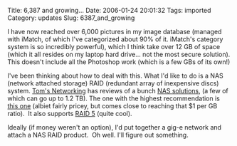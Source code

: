 Title: 6,387 and growing...
Date: 2006-01-24 20:01:32
Tags: imported
Category: updates
Slug: 6387_and_growing

I have now reached over 6,000 pictures in my image database (managed with iMatch, of which I've categorized about 90% of it.  iMatch's category system is so incredibly powerful), which I think take over 12 GB of space (which it all resides on my laptop hard drive... not the most secure solution).  This doesn't include all the Photoshop work (which is a few GBs of its own!)

I've been thinking about how to deal with this.  What I'd like to do is a NAS (network attached storage) RAID (redundant array of inexpensive discs) system.  <a title="Tom's Networking" href="http://www.tomsnetworking.com">Tom's Networking</a> has reviews of a bunch <a title="NAS products" href="http://www.tomsnetworking.com/NAS.php">NAS solutions</a>, (a few of which can go up to 1.2 TB).  The one with the highest recommendation is <a title="Infrant NAS" href="http://www.tomsnetworking.com/Reviews-217-ProdID-H2H5.php">this one</a> (albiet fairly pricey, but comes close to reaching that $1 per GB ratio).  It also supports <a title="RAID 5..." href="http://www.raid.com/04_01_05.html">RAID 5</a> (quite cool).

Ideally (if money weren't an option), I'd put together a gig-e network and attach a NAS RAID product.  Oh well.  I'll figure out something.
